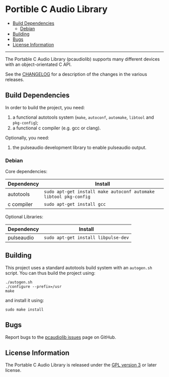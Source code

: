 # Portible C Audio Library

- [Build Dependencies](#build-dependencies)
  - [Debian](#debian)
- [Building](#building)
- [Bugs](#bugs)
- [License Information](#license-information)

----------

The Portable C Audio Library (pcaudiolib) supports many different devices with
an object-orientated C API.

See the [CHANGELOG](CHANGELOG.md) for a description of the changes in the
various releases.

## Build Dependencies

In order to build the project, you need:

1.  a functional autotools system (`make`, `autoconf`, `automake`, `libtool`
    and `pkg-config`);
2.  a functional c compiler (e.g. gcc or clang).

Optionally, you need:

1.  the pulseaudio development library to enable pulseaudio output.

### Debian

Core dependencies:

| Dependency | Install                                                          |
|------------|------------------------------------------------------------------|
| autotools  | `sudo apt-get install make autoconf automake libtool pkg-config` |
| c compiler | `sudo apt-get install gcc`                                       |

Optional Libraries:

| Dependency     | Install                                    |
|----------------|--------------------------------------------|
| pulseaudio     | `sudo apt-get install libpulse-dev`        |

## Building

This project uses a standard autotools build system with an `autogen.sh` script.
You can thus build the project using:

	./autogen.sh
	./configure --prefix=/usr
	make

and install it using:

	sudo make install

## Bugs

Report bugs to the [pcaudiolib issues](https://github.com/espeak-ng/pcaudiolib/issues)
page on GitHub.

## License Information

The Portable C Audio Library is released under the [GPL version 3](COPYING) or
later license.
